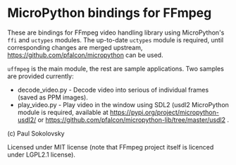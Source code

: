 MicroPython bindings for FFmpeg
===============================

These are bindings for FFmpeg video handling library using MicroPython's
`ffi` and `uctypes` modules. The up-to-date `uctypes` module is required,
until corresponding changes are merged upstream,
https://github.com/pfalcon/micropython can be used.

`uffmpeg` is the main module, the rest are sample applications. Two samples
are provided currently:

* decode_video.py - Decode video into serious of individual frames (saved
  as PPM images).
* play_video.py - Play video in the window using SDL2 (usdl2 MicroPython
  module is required, available at https://pypi.org/project/micropython-usdl2/
  or https://github.com/pfalcon/micropython-lib/tree/master/usdl2 .

(c) Paul Sokolovsky

Licensed under MIT license (note that FFmpeg project itself is licenced under
LGPL2.1 license).
